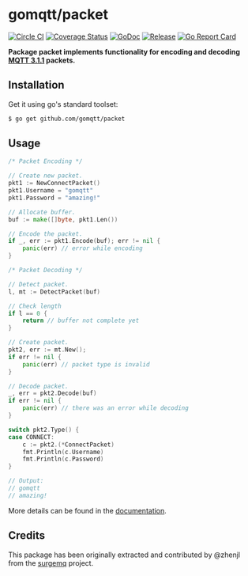 # gomqtt/packet

[![Circle CI](https://img.shields.io/circleci/project/gomqtt/packet.svg)](https://circleci.com/gh/gomqtt/packet)
[![Coverage Status](https://coveralls.io/repos/gomqtt/packet/badge.svg?branch=master&service=github)](https://coveralls.io/github/gomqtt/packet?branch=master)
[![GoDoc](https://godoc.org/github.com/gomqtt/packet?status.svg)](http://godoc.org/github.com/gomqtt/packet)
[![Release](https://img.shields.io/github/release/gomqtt/packet.svg)](https://github.com/gomqtt/packet/releases)
[![Go Report Card](http://goreportcard.com/badge/gomqtt/packet)](http://goreportcard.com/report/gomqtt/packet)

**Package packet implements functionality for encoding and decoding [MQTT 3.1.1](http://docs.oasis-open.org/mqtt/mqtt/v3.1.1/) packets.**

## Installation

Get it using go's standard toolset:

```bash
$ go get github.com/gomqtt/packet
```

## Usage

```go
/* Packet Encoding */

// Create new packet.
pkt1 := NewConnectPacket()
pkt1.Username = "gomqtt"
pkt1.Password = "amazing!"

// Allocate buffer.
buf := make([]byte, pkt1.Len())

// Encode the packet.
if _, err := pkt1.Encode(buf); err != nil {
    panic(err) // error while encoding
}

/* Packet Decoding */

// Detect packet.
l, mt := DetectPacket(buf)

// Check length
if l == 0 {
    return // buffer not complete yet
}

// Create packet.
pkt2, err := mt.New();
if err != nil {
    panic(err) // packet type is invalid
}

// Decode packet.
_, err = pkt2.Decode(buf)
if err != nil {
    panic(err) // there was an error while decoding
}

switch pkt2.Type() {
case CONNECT:
    c := pkt2.(*ConnectPacket)
    fmt.Println(c.Username)
    fmt.Println(c.Password)
}

// Output:
// gomqtt
// amazing!
```

More details can be found in the [documentation](http://godoc.org/github.com/gomqtt/packet).

## Credits

This package has been originally extracted and contributed by @zhenjl from the
[surgemq](https://github.com/surgemq/surgemq) project.
